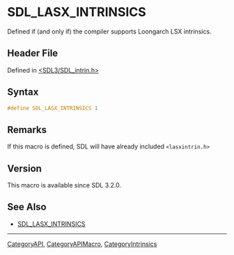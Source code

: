 # SDL_LASX_INTRINSICS

Defined if (and only if) the compiler supports Loongarch LSX intrinsics.

## Header File

Defined in [<SDL3/SDL_intrin.h>](https://github.com/libsdl-org/SDL/blob/main/include/SDL3/SDL_intrin.h)

## Syntax

```c
#define SDL_LASX_INTRINSICS 1
```

## Remarks

If this macro is defined, SDL will have already included `<lasxintrin.h>`

## Version

This macro is available since SDL 3.2.0.

## See Also

- [SDL_LASX_INTRINSICS](SDL_LASX_INTRINSICS)

----
[CategoryAPI](CategoryAPI), [CategoryAPIMacro](CategoryAPIMacro), [CategoryIntrinsics](CategoryIntrinsics)

